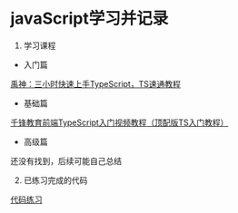 # javaScript学习并记录

1. 学习课程


- 入门篇

[禹神：三小时快速上手TypeScript，TS速通教程](https://www.bilibili.com/video/BV1wR4y1377K)


- 基础篇

[千锋教育前端TypeScript入门视频教程（顶配版TS入门教程）](https://www.bilibili.com/video/BV1H44y157gq)


- 高级篇

还没有找到，后续可能自己总结


2. 已练习完成的代码

[代码练习](https://github.com/zhao-farmer/learning-script/tree/main/TypeScript)
